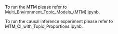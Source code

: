 To run the MTM please refer to Multi_Environment_Topic_Models_(MTM).ipynb.

To run the causal inference experiment please refer to MTM_CI_with_Topic_Proportions.ipynb.
